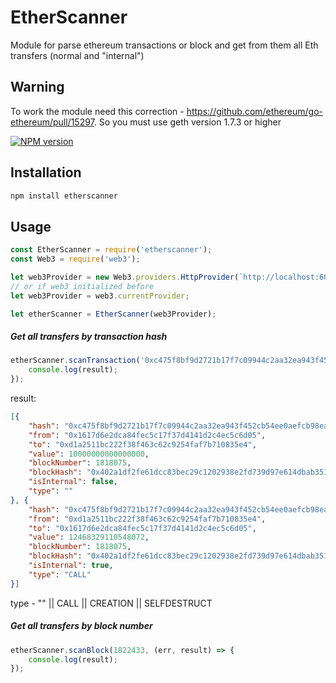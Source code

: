 # EtherScanner

 Module for parse ethereum transactions or block and get from them all Eth transfers (normal and "internal")

## Warning
To work the module need this correction - https://github.com/ethereum/go-ethereum/pull/15297.
So you must use geth version 1.7.3 or higher

[![NPM version][npm-image]][npm-url]

[npm-image]: https://badge.fury.io/js/etherscanner.svg
[npm-url]: https://npmjs.org/package/etherscanner

## Installation

```bash
npm install etherscanner
```

## Usage

```js
const EtherScanner = require('etherscanner');
const Web3 = require('web3');

let web3Provider = new Web3.providers.HttpProvider(`http://localhost:6082`);
// or if web3 initialized before
let web3Provider = web3.currentProvider;

let etherScanner = EtherScanner(web3Provider);

```

##### Get all transfers by transaction hash
```js
etherScanner.scanTransaction('0xc475f8bf9d2721b17f7c09944c2aa32ea943f452cb54ee0aefcb98ead0735274', (err, result) => {
	console.log(result);
});
```

result:
```json
[{
	"hash": "0xc475f8bf9d2721b17f7c09944c2aa32ea943f452cb54ee0aefcb98ead0735274",
	"from": "0x1617d6e2dca84fec5c17f37d4141d2c4ec5c6d05",
	"to": "0xd1a2511bc222f38f463c62c9254faf7b710835e4",
	"value": 10000000000000000,
	"blockNumber": 1818075,
	"blockHash": "0x402a1df2fe61dcc83bec29c1202938e2fd739d97e614dbab351561dc04b01cd3",
	"isInternal": false,
	"type": ""
}, {
	"hash": "0xc475f8bf9d2721b17f7c09944c2aa32ea943f452cb54ee0aefcb98ead0735274",
	"from": "0xd1a2511bc222f38f463c62c9254faf7b710835e4",
	"to": "0x1617d6e2dca84fec5c17f37d4141d2c4ec5c6d05",
	"value": 12468329110548072,
	"blockNumber": 1818075,
	"blockHash": "0x402a1df2fe61dcc83bec29c1202938e2fd739d97e614dbab351561dc04b01cd3",
	"isInternal": true,
	"type": "CALL"
}]

```
type - "" || CALL || CREATION || SELFDESTRUCT

##### Get all transfers by block number
```js
etherScanner.scanBlock(1822433, (err, result) => {
	console.log(result);
});
```
